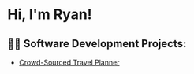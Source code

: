 <h1>Hi, I'm Ryan!</h1>

<h2>👨‍💻 Software Development Projects:</h2>

- [Crowd-Sourced Travel Planner](https://github.com/villafla/cs461_travel_planner)

<!--
**rdivino/rdivino* is a ✨ _special_ ✨ repository because its `README.md` (this file) appears on your GitHub profile.

Here are some ideas to get you started:

- 🔭 I’m currently working on ...
- 🌱 I’m currently learning ...
- 👯 I’m looking to collaborate on ...
- 🤔 I’m looking for help with ...
- 💬 Ask me about ...
- 📫 How to reach me: ...
- 😄 Pronouns: ...
- ⚡ Fun fact: ...
-->
